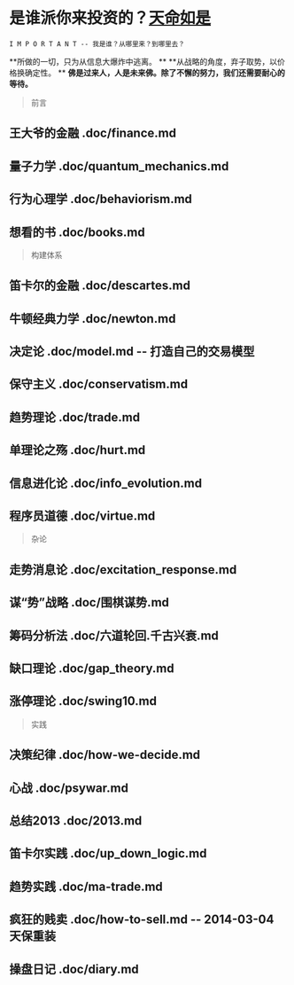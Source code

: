 # 是谁派你来投资的？[天命如是](http://news.imeigu.com/a/1306330639828.html)

    I M P O R T A N T -- 我是谁？从哪里来？到哪里去？

  **所做的一切，只为从信息大爆炸中逃离。                          **
  **从战略的角度，弃子取势，以价格换确定性。                      **
  **佛是过来人，人是未来佛。除了不懈的努力，我们还需要耐心的等待。**

> 前言

## 王大爷的金融   .doc/finance.md
## 量子力学       .doc/quantum_mechanics.md
## 行为心理学     .doc/behaviorism.md
## 想看的书       .doc/books.md

> 构建体系

## 笛卡尔的金融   .doc/descartes.md
## 牛顿经典力学   .doc/newton.md

## 决定论         .doc/model.md                 -- 打造自己的交易模型
## 保守主义       .doc/conservatism.md
## 趋势理论       .doc/trade.md
## 单理论之殇     .doc/hurt.md
## 信息进化论     .doc/info_evolution.md

## 程序员道德     .doc/virtue.md

> 杂论

## 走势消息论     .doc/excitation_response.md
## 谋“势”战略     .doc/围棋谋势.md
## 筹码分析法     .doc/六道轮回.千古兴衰.md
## 缺口理论       .doc/gap_theory.md
## 涨停理论       .doc/swing10.md

> 实践

## 决策纪律       .doc/how-we-decide.md
## 心战           .doc/psywar.md
## 总结2013       .doc/2013.md
## 笛卡尔实践     .doc/up_down_logic.md         
## 趋势实践       .doc/ma-trade.md              
## 疯狂的贱卖     .doc/how-to-sell.md           -- 2014-03-04 天保重装

## 操盘日记       .doc/diary.md
